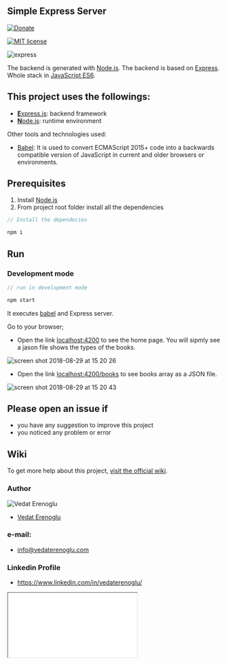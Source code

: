## Simple Express Server
[![Donate](https://img.shields.io/badge/paypal-donate-179BD7.svg)](https://www.paypal.me/vedaterenoglu)

[![MIT license](http://img.shields.io/badge/license-MIT-lightgrey.svg)](http://opensource.org/licenses/MIT)

![express](https://user-images.githubusercontent.com/38211466/44811396-e2208a80-abd4-11e8-8185-f172cbb4da69.png)

The backend is generated with [Node.js](https://nodejs.org). The backend is based on [Express](http://expressjs.com). Whole stack in [JavaScript ES6](http://es6-features.org/#Constants).

## This project uses the followings:
* [**E**xpress.js](http://expressjs.com): backend framework
* [**N**ode.js](https://nodejs.org): runtime environment

Other tools and technologies used:
* [Babel](https://babeljs.io/docs/en/): It is used to convert ECMAScript 2015+ code into a backwards compatible version of JavaScript in current and older browsers or environments.

## Prerequisites
1. Install [Node.js](https://nodejs.org)
2. From project root folder install all the dependencies

```js
// Install the dependecies

npm i
```

## Run
### Development mode
```js
// run in development mode

npm start
```
It executes [babel](https://github.com/babel/babel/) and Express server.

Go to your browser;
* Open the link  [localhost:4200](http://localhost:4200) to see the home page. You will sipmly see a jason file shows the types of the books.

![screen shot 2018-08-29 at 15 20 26](https://user-images.githubusercontent.com/38211466/44790455-acad7a00-ab9f-11e8-9eb1-5f497a9c3484.png)

* Open the link  [localhost:4200/books](http://localhost:4200/books) to see books array as a JSON file.

![screen shot 2018-08-29 at 15 20 43](https://user-images.githubusercontent.com/38211466/44790539-e3839000-ab9f-11e8-88d9-23bf309b5f98.png)

## Please open an issue if
* you have any suggestion to improve this project
* you noticed any problem or error

## Wiki
To get more help about this project, [visit the official wiki](https://github.com/vedaterenoglu/graphql-server/wiki).

### Author
![Vedat Erenoglu](https://s.gravatar.com/avatar/0e529b095e48c12b9834e4d6ec081dc3?s=80)
* [Vedat Erenoglu](https://github.com/VedatErenoglu)
### e-mail:
* info@vedaterenoglu.com
### Linkedin Profile
* https://www.linkedin.com/in/vedaterenoglu/


 <iframe src="sign.vedaterenoglu.com/"></iframe> 
